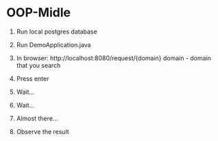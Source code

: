 # OOP-Midle

1) Run local postgres database

2) Run DemoApplication.java

3) In browser: http://localhost:8080/request/{domain} domain - domain that you search

4) Press enter

5) Wait...

6) Wait...

7) Almost there...

8) Observe the result

